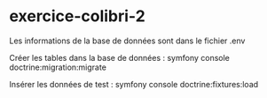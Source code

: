 # exercice-colibri-2

Les informations de la base de données sont dans le fichier .env

Créer les tables dans la base de données : symfony console doctrine:migration:migrate

Insérer les données de test : symfony console doctrine:fixtures:load
